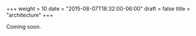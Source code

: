 +++
weight = 10
date = "2015-08-07T18:32:00-06:00"
draft = false
title = "architecture"
+++

Coming soon.
